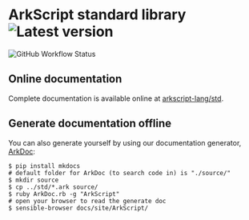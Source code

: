 # ArkScript standard library ![Latest version](https://img.shields.io/github/v/release/arkscript-lang/ark?include_prereleases&style=for-the-badge)

![GitHub Workflow Status](https://img.shields.io/github/workflow/status/ArkScript-lang/std/CI?logo=cmake&style=for-the-badge)

## Online documentation

Complete documentation is available online at [arkscript-lang/std](https://arkscript-lang.github.io/std/).

## Generate documentation offline

You can also generate yourself by using our documentation generator, [ArkDoc](https://github.com/ArkScript-lang/ArkDoc):

```shell
$ pip install mkdocs
# default folder for ArkDoc (to search code in) is "./source/"
$ mkdir source
$ cp ../std/*.ark source/
$ ruby ArkDoc.rb -g "ArkScript"
# open your browser to read the generate doc
$ sensible-browser docs/site/ArkScript/
```